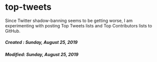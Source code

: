 # top-tweets

Since Twitter shadow-banning seems to be getting worse, I am experimenting 
with posting Top Tweets lists and Top Contributors lists to GitHub.

##### Created : Sunday, August 25, 2019
##### Modified: Sunday, August 25, 2019
